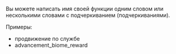 Вы можете написать имя своей функции одним словом или несколькими словами с подчеркиванием (подчеркиваниями).

Примеры:
* продвижение по службе
* advancement_biome_reward